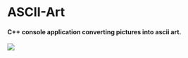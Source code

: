 # ASCII-Art
#### C++ console application converting pictures into ascii art.
![](https://raw.githubusercontent.com/pt3k/ASCII-Art/master/GitHubAscii.png?token=ADG6UFMRTDQ44TKDYW2WYD27CXLVM)
